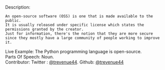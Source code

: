 Description:   
```
An open-source software (OSS) is one that is made available to the public. 
It is usually released under specific license which states the permissions granted by the creator.   
Just for information, there's the notion that they are more secure since they mostly have a large community of people working to improve it. 
```
Live Example: The Python programming language is open-source.  
Parts Of Speech: Noun.  
Contributor: Twitter : [@trevenue44](https://twitter.com/trevenue44). Github: [@trevenue44](https://github.com/trevenue44)
